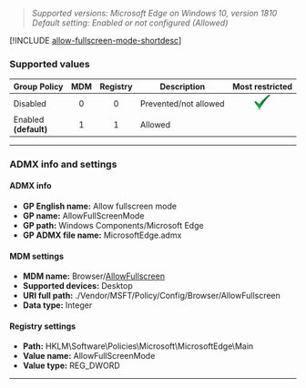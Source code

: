 <!-- ## Allow fullscreen mode --> 

>*Supported versions: Microsoft Edge on Windows 10, version 1810*<br> 
>*Default setting:  Enabled or not configured (Allowed)*


[!INCLUDE [allow-fullscreen-mode-shortdesc](../shortdesc/allow-fullscreen-mode-shortdesc.md)]  

### Supported values

|Group Policy  |MDM |Registry |Description |Most restricted |
|---|:---:|:---:|---|:---:|
|Disabled |0 |0 |Prevented/not allowed |![Most restricted value](../images/check-gn.png) |
|Enabled<br>**(default)** |1 |1 |Allowed | |
---

### ADMX info and settings

#### ADMX info
- **GP English name:** Allow fullscreen mode
- **GP name:** AllowFullScreenMode
- **GP path:** Windows Components/Microsoft Edge
- **GP ADMX file name:** MicrosoftEdge.admx

#### MDM settings
- **MDM name:** Browser/[AllowFullscreen](https://docs.microsoft.com/en-us/windows/client-management/mdm/policy-csp-browser#browser-allowfullscreenmode)
- **Supported devices:** Desktop
- **URI full path:** ./Vendor/MSFT/Policy/Config/Browser/AllowFullscreen 
- **Data type:** Integer

#### Registry settings
- **Path:** HKLM\Software\Policies\Microsoft\MicrosoftEdge\Main 
- **Value name:** AllowFullScreenMode
- **Value type:** REG_DWORD

<hr>
